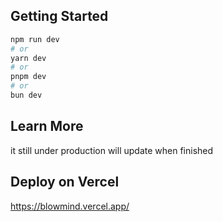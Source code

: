 
## Getting Started


```bash
npm run dev
# or
yarn dev
# or
pnpm dev
# or
bun dev
```


## Learn More
it still under production will update when finished


## Deploy on Vercel
https://blowmind.vercel.app/